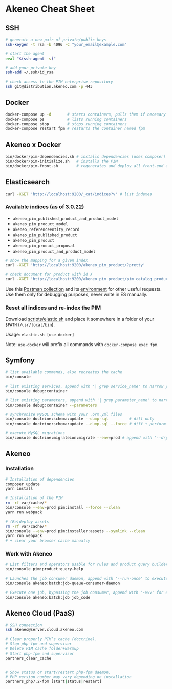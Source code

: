 # Akeneo Cheat Sheet

## SSH

```bash
# generate a new pair of private/public keys
ssh-keygen -t rsa -b 4096 -C "your_email@example.com"

# start the agent
eval "$(ssh-agent -s)"

# add your private key
ssh-add ~/.ssh/id_rsa

# check access to the PIM enterprise repository
ssh git@distribution.akeneo.com -p 443
```

## Docker

```bash
docker-compose up -d       # starts containers, pulls them if necesary
docker-compose ps          # lists running containers
docker-compose stop        # stops running containers
docker-compose restart fpm # restarts the container named fpm
```

## Akeneo x Docker

```bash
bin/docker/pim-dependencies.sh # installs dependencies (uses composer)
bin/docker/pim-initialize.sh   # installs the PIM
bin/docker/pim-front.sh        # regenerates and deploy all front-end assets
```

## Elasticsearch

```bash
curl -XGET 'http://localhost:9200/_cat/indices?v' # list indexes
```

### Available indices (as of 3.0.22)

- `akeneo_pim_published_product_and_product_model`
- `akeneo_pim_product_model`
- `akeneo_referenceentity_record`
- `akeneo_pim_published_product`
- `akeneo_pim_product`
- `akeneo_pim_product_proposal`
- `akeneo_pim_product_and_product_model`

```bash
# show the mapping for a given index
curl -XGET 'http://localhost:9200/akeneo_pim_product/?pretty'

# check document for product with id X
curl -XGET 'http://localhost:9200/akeneo_pim_product/pim_catalog_product/X?pretty'
```

Use this [Postman collection](postman/pim-es-collection.json) and its [environment](postman/pim-es-environment.json) for other useful requests. Use them only for debugging purposes, never write in ES manually.

### Reset all indices and re-index the PIM

Download [scripts/elastic.sh](scripts/elastic.sh) and place it somewhere in a folder of your `$PATH` (`/usr/local/bin`).

Usage: `elastic.sh [use-docker]`

Note: `use-docker` will prefix all commands with `docker-compose exec fpm`.

## Symfony

```bash
# list available commands, also recreates the cache
bin/console

# list existing services, append with '| grep service_name' to narrow your request
bin/console debug:container

# list existing parameters, append with '| grep parameter_name' to narrow your request
bin/console debug:container --parameters

# synchronize MySQL schema with your .orm.yml files
bin/console doctrine:schema:update --dump-sql         # diff only
bin/console doctrine:schema:update --dump-sql --force # diff + perform changes

# execute MySQL migrations
bin/console doctrine:migrateion:migrate --env=prod # append with '--dry-run' for a no-risk experience
```

## Akeneo

### Installation

```bash
# Installation of dependencies
composer update
yarn install

# Installation of the PIM
rm -rf var/cache/*
bin/console --env=prod pim:install --force --clean
yarn run webpack

# (Re)deploy assets
rm -rf var/cache/*
bin/console --env=prod pim:installer:assets --symlink --clean
yarn run webpack
# + clear your browser cache manually
```

### Work with Akeneo

```bash
# List filters and operators usable for rules and product query builders
bin/console pim:product:query-help

# Launches the job consumer daemon, append with '--run-once' to execute one job only and terminate
bin/console akeneo:batch:job-queue-consumer-daemon

# Execute one job, bypassing the job consumer, append with '-vvv' for explicit output
bin/console akeneo:batch:job job_code
```

## Akeneo Cloud (PaaS)

```bash
# SSH connection
ssh akeneo@server.cloud.akeneo.com

# Clear properly PIM’s cache (doctrine).
# Stop php-fpm and supervisor
# Delete PIM cache folder+warmup
# Start php-fpm and supervisor
partners_clear_cache


# Show status or start/restart php-fpm daemon.
# PHP version number may vary depending on installation
partners_php7.2-fpm [start|status|restart]
```
